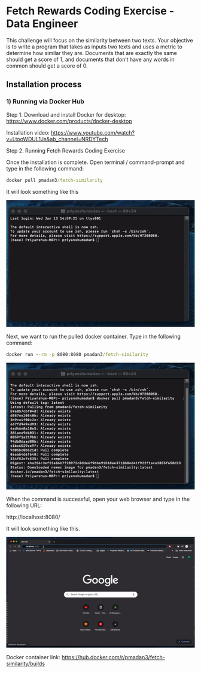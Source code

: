 # Fetch Rewards Coding Exercise - Data Engineer
This challenge will focus on the similarity between two texts. Your objective is to write a program that takes as inputs two texts and uses a metric to determine how similar they are. Documents that are exactly the same should get a score of 1, and documents that don’t have any words in common should get a score of 0.

## Installation process

### 1) Running via Docker Hub

Step 1. Download and install Docker for desktop: https://www.docker.com/products/docker-desktop

Installation video: https://www.youtube.com/watch?v=LtooWDUL1Js&ab_channel=NRDYTech

Step 2. Running Fetch Rewards Coding Exercise

Once the installation is complete. Open terminal / command-prompt and type in the following command:

```cmd
docker pull pmadan3/fetch-similarity
```

It will look something like this

![](docker_pull.gif)

Next, we want to run the pulled docker container. Type in the following command:

```cmd
docker run --rm -p 8080:8080 pmadan3/fetch-similarity
```
![](docker_run.gif)

When the command is successful, open your web browser and type in the following URL:

http://localhost:8080/

It will look something like this.

![](flask_run.gif)

Docker container link: https://hub.docker.com/r/pmadan3/fetch-similarity/builds

